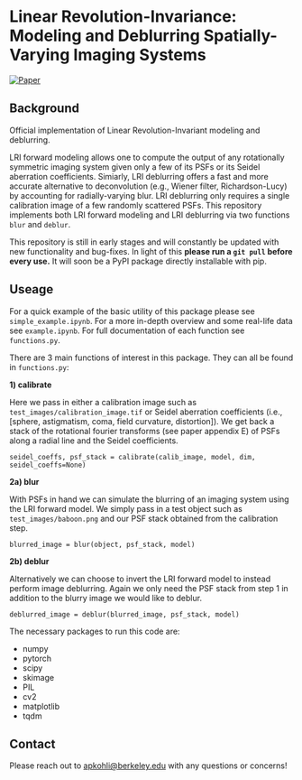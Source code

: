 # Linear Revolution-Invariance: Modeling and Deblurring Spatially-Varying Imaging Systems

[![Paper](https://img.shields.io/badge/paper-%09arXiv%3A2003.12673-yellow.svg)](https://arxiv.org/abs/2206.08928)

## Background
Official implementation of Linear Revolution-Invariant modeling and deblurring. 

LRI forward modeling allows one to compute the output of any rotationally symmetric imaging system given only a few of its PSFs or its Seidel aberration coefficients. Simiarly, LRI deblurring offers a fast and more accurate alternative to deconvolution (e.g., Wiener filter, Richardson-Lucy) by accounting for radially-varying blur. LRI deblurring only requires a single calibration image of a few randomly scattered PSFs. This repository implements both LRI forward modeling and LRI deblurring via two functions ```blur``` and ```deblur```.

This repository is still in early stages and will constantly be updated with new functionality and bug-fixes. In light of this **please run a ```git pull``` before every use.** It will soon be a PyPI package directly installable with pip.

## Useage

For a quick example of the basic utility of this package please see ```simple_example.ipynb```. For a more in-depth overview and some real-life data see ```example.ipynb```. For full documentation of each function see ```functions.py```.

There are 3 main functions of interest in this package. They can all be found in ```functions.py```:

**1) calibrate**

Here we pass in either a calibration image such as ```test_images/calibration_image.tif``` or Seidel aberration coefficients (i.e., [sphere, astigmatism, coma, field curvature, distortion]). We get back a stack of the rotational fourier transforms (see paper appendix E) of PSFs along a radial line and the Seidel coefficients.
```
seidel_coeffs, psf_stack = calibrate(calib_image, model, dim, seidel_coeffs=None)
```
**2a) blur**

With PSFs in hand we can simulate the blurring of an imaging system using the LRI forward model. We simply pass in a test object such as ```test_images/baboon.png``` and our PSF stack obtained from the calibration step.
```
blurred_image = blur(object, psf_stack, model)
```

**2b) deblur**

Alternatively we can choose to invert the LRI forward model to instead perform image deblurring. Again we only need the PSF stack from step 1 in addition to the blurry image we would like to deblur.
```
deblurred_image = deblur(blurred_image, psf_stack, model)
```


The necessary packages to run this code are:
* numpy
* pytorch
* scipy
* skimage
* PIL
* cv2
* matplotlib
* tqdm


## Contact
Please reach out to apkohli@berkeley.edu with any questions or concerns!

